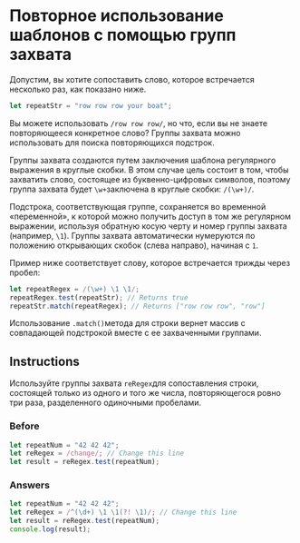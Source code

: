 # Повторное использование шаблонов с помощью групп захвата
Допустим, вы хотите сопоставить слово, которое встречается несколько раз, как показано ниже.
```javascript
let repeatStr = "row row row your boat";
```
Вы можете использовать `/row row row/`, но что, если вы не знаете повторяющееся конкретное слово? Группы захвата можно использовать для поиска повторяющихся подстрок.

Группы захвата создаются путем заключения шаблона регулярного выражения в круглые скобки. В этом случае цель состоит в том, чтобы захватить слово, состоящее из буквенно-цифровых символов, поэтому группа захвата будет `\w+`заключена в круглые скобки: `/(\w+)/`.

Подстрока, соответствующая группе, сохраняется во временной «переменной», к которой можно получить доступ в том же регулярном выражении, используя обратную косую черту и номер группы захвата (например, `\1`). Группы захвата автоматически нумеруются по положению открывающих скобок (слева направо), начиная с `1`.

Пример ниже соответствует слову, которое встречается трижды через пробел:
```javascript
let repeatRegex = /(\w+) \1 \1/;
repeatRegex.test(repeatStr); // Returns true
repeatStr.match(repeatRegex); // Returns ["row row row", "row"]
```
Использование `.match()`метода для строки вернет массив с совпадающей подстрокой вместе с ее захваченными группами.
## Instructions
Используйте группы захвата `reRegex`для сопоставления строки, состоящей только из одного и того же числа, повторяющегося ровно три раза, разделенного одиночными пробелами.

### Before
```javascript
let repeatNum = "42 42 42";
let reRegex = /change/; // Change this line
let result = reRegex.test(repeatNum);
```
### Answers
```javascript
let repeatNum = "42 42 42";
let reRegex = /^(\d+) \1 \1(?! \1)/; // Change this line
let result = reRegex.test(repeatNum);
console.log(result);
```
